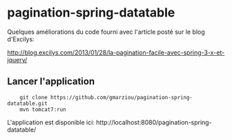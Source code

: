 # pagination-spring-datatable

Quelques améliorations du code fourni avec l'article posté sur le blog d'Excilys:

http://blog.excilys.com/2013/01/28/la-pagination-facile-avec-spring-3-x-et-jquery/

## Lancer l'application
```
	git clone https://github.com/gmarziou/pagination-spring-datatable.git
	mvn tomcat7:run
```

L'application est disponible ici: http://localhost:8080/pagination-spring-datatable/
